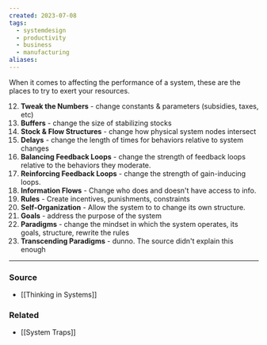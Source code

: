 ```yaml
---
created: 2023-07-08
tags:
  - systemdesign
  - productivity
  - business
  - manufacturing
aliases:
---
```

When it comes to affecting the performance of a system, these are the places to try to exert your resources.

12. **Tweak the Numbers** - change constants & parameters (subsidies, taxes, etc)
11. **Buffers** - change the size of stabilizing stocks 
10. **Stock & Flow Structures** - change how physical system nodes intersect
9. **Delays** - change the length of times for behaviors relative to system changes
8. **Balancing Feedback Loops** - change the strength of feedback loops relative to the behaviors they moderate.
7. **Reinforcing Feedback Loops** - change the strength of gain-inducing loops.
6. **Information Flows** - Change who does and doesn't have access to info.
5. **Rules** - Create incentives, punishments, constraints
4. **Self-Organization** - Allow the system to to change its own structure.
3. **Goals** - address the purpose of the system
2. **Paradigms** - change the mindset in which the system operates, its goals, structure, rewrite the rules 
1. **Transcending Paradigms** - dunno. The source didn't explain this enough

---
### Source
- [[Thinking in Systems]]

### Related
- [[System Traps]]